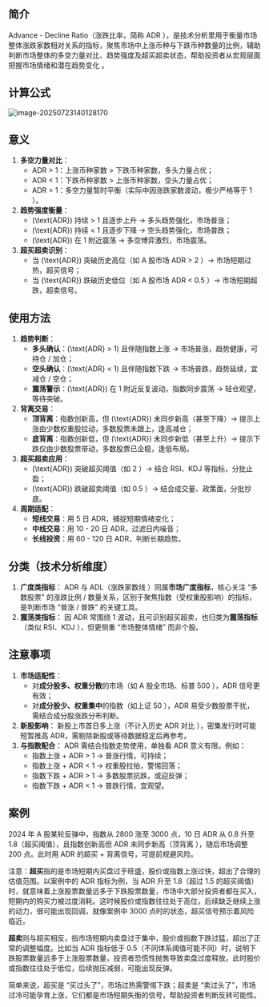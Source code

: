 ## 简介

Advance - Decline Ratio（涨跌比率，简称 ADR ），是技术分析里用于衡量市场整体涨跌家数相对关系的指标，聚焦市场中上涨币种与下跌币种数量的比例，辅助判断市场整体的多空力量对比、趋势强度及超买超卖状态，帮助投资者从宏观层面把握市场情绪和潜在趋势变化 。

## 计算公式

![image-20250723140128170](D:\pythonproject\code\trade_test\summary\知识\3Advance_Decline_Ratio\photo\image-20250723140128170.png)

## 意义

1. **多空力量对比**：
   - ADR > 1：上涨币种家数 > 下跌币种家数，多头力量占优；
   - ADR < 1：下跌币种家数 > 上涨币种家数，空头力量占优；
   - ADR = 1：多空力量暂时平衡（实际中因涨跌家数波动，极少严格等于 1 ）。
2. **趋势强度衡量**：
   - \(\text{ADR}\) 持续 > 1 且逐步上升 → 多头趋势强化，市场普涨；
   - \(\text{ADR}\) 持续 < 1 且逐步下降 → 空头趋势强化，市场普跌；
   - \(\text{ADR}\) 在 1 附近震荡 → 多空博弈激烈，市场震荡。
3. **超买超卖识别**：
   - 当 \(\text{ADR}\) 突破历史高位（如 A 股市场 ADR > 2 ）→ 市场短期过热，超买信号；
   - 当 \(\text{ADR}\) 跌破历史低位（如 A 股市场 ADR < 0.5 ）→ 市场短期超跌，超卖信号。

## 使用方法

1. **趋势判断**：
   - **多头确认**：\(\text{ADR} > 1\) 且伴随指数上涨 → 市场普涨，趋势健康，可持仓 / 加仓；
   - **空头确认**：\(\text{ADR} < 1\) 且伴随指数下跌 → 市场普跌，趋势延续，宜减仓 / 空仓；
   - **震荡警示**：\(\text{ADR}\) 在 1 附近反复波动，指数同步震荡 → 轻仓观望，等待突破。
2. **背离交易**：
   - **顶背离**：指数创新高，但 \(\text{ADR}\) 未同步新高（甚至下降）→ 提示上涨由少数权重股拉动，多数股票未跟上，逢高减仓；
   - **底背离**：指数创新低，但 \(\text{ADR}\) 未同步新低（甚至上升）→ 提示下跌仅由少数股票带动，多数股票已企稳，逢低布局。
3. **超买超卖应用**：
   - \(\text{ADR}\) 突破超买阈值（如 2 ）→ 结合 RSI、KDJ 等指标，分批止盈；
   - \(\text{ADR}\) 跌破超卖阈值（如 0.5 ）→ 结合成交量、政策面，分批抄底。
4. **周期适配**：
   - **短线交易**：用 5 日 ADR，捕捉短期情绪变化；
   - **中线交易**：用 10 - 20 日 ADR，过滤日内噪音；
   - **长线投资**：用 60 - 120 日 ADR，判断长期趋势。

## 分类（技术分析维度）

1. **广度类指标**：
   ADR 与 ADL（涨跌家数线 ）同属**市场广度指标**，核心关注 “多数股票” 的涨跌比例 / 数量关系，区别于聚焦指数（受权重股影响）的指标，是判断市场 “普涨 / 普跌” 的关键工具。
2. **震荡类指标**：
   因 ADR 常围绕 1 波动，且可识别超买超卖，也归类为**震荡指标**（类似 RSI、KDJ ），但更侧重 “市场整体情绪” 而非个股。

## 注意事项

1. **市场适配性**：
   - 对**成分股多、权重分散**的市场（如 A 股全市场、标普 500 ），ADR 信号更有效；
   - 对**成分股少、权重集中**的指数（如上证 50 ），ADR 易受少数股票干扰，需结合成分股涨跌分布判断。
2. **新股影响**：
   新股上市首日多上涨（不计入历史 ADR 对比 ），密集发行时可能短暂推高 ADR，需剔除新股或等待数据稳定后再参考。
3. **与指数配合**：
   ADR 需结合指数走势使用，单独看 ADR 意义有限。例如：
   - 指数上涨 + ADR > 1 → 普涨行情，可持续；
   - 指数上涨 + ADR < 1 → 权重股拉抬，警惕回落；
   - 指数下跌 + ADR > 1 → 多数股票抗跌，或迎反弹；
   - 指数下跌 + ADR < 1 → 普跌行情，宜观望。

## 案例

2024 年 A 股某轮反弹中，指数从 2800 涨至 3000 点，10 日 ADR 从 0.8 升至 1.8（超买阈值），且指数创新高但 ADR 未同步新高（顶背离 ），随后市场调整 200 点。此时用 ADR 的超买 + 背离信号，可提前规避风险。



注意：**超买**指的是市场短期内买盘过于旺盛，股价或指数上涨过快，超出了合理的估值范围。以案例中的 ADR 指标为例，当 ADR 升至 1.8（超过 1.5 的超买阈值）时，就意味着上涨股票数量远多于下跌股票数量，市场中大部分投资者都在买入，短期内的购买力被过度消耗。这时候股价或指数往往处于高位，后续缺乏继续上涨的动力，很可能出现回调，就像案例中 3000 点时的状态，超买信号预示着风险临近。

**超卖**则与超买相反，指市场短期内卖盘过于集中，股价或指数下跌过猛，超出了正常的调整幅度。比如当 ADR 指标低于 0.5（不同体系阈值可能不同）时，说明下跌股票数量远多于上涨股票数量，投资者恐慌性抛售导致卖盘过度释放。此时股价或指数往往处于低位，后续抛压减弱，可能出现反弹。

简单来说，超买是 “买过头了”，市场过热需警惕下跌；超卖是 “卖过头了”，市场过冷可能孕育上涨，它们都是市场短期失衡的信号，帮助投资者判断反转可能性。